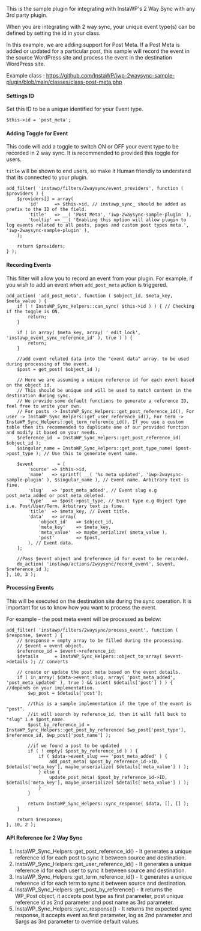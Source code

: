 This is the sample plugin for integrating with InstaWP's 2 Way Sync with any 3rd party plugin. 

When you are integrating with 2 way sync, your unique event type(s) can be defined by setting the id in your class. 

In this example, we are adding support for Post Meta. If a Post Meta is added or updated for a particular post, this sample will record the event in the source WordPress site and process the event in the destination WordPress site.

Example class : https://github.com/InstaWP/iwp-2waysync-sample-plugin/blob/main/classes/class-post-meta.php 

#### Settings ID

Set this ID to be a unique identified for your Event type. 

```
$this->id = 'post_meta';
```

#### Adding Toggle for Event

This code will add a toggle to switch ON or OFF your event type to be recorded in 2 way sync. It is recommended to provided this toggle for users. 

`title` will be shown to end users, so make it Human friendly to understand that its connected to your plugin. 

```
add_filter( 'instawp/filters/2waysync/event_providers', function ( $providers ) {
    $providers[] = array(
        'id'      => $this->id, // instawp_sync_ should be added as prefix to the ID of the field.
        'title'   => __( 'Post Meta', 'iwp-2waysync-sample-plugin' ),
        'tooltip' => __( 'Enabling this option will allow plugin to log events related to all posts, pages and custom post types meta.', 'iwp-2waysync-sample-plugin' ),
    );

    return $providers;
} );
```

#### Recording Events

This filter will allow you to record an event from your plugin. For example, if you wish to add an event when `add_post_meta` action is triggered. 

```
add_action( 'add_post_meta', function ( $object_id, $meta_key, $meta_value ) {
    if ( ! InstaWP_Sync_Helpers::can_sync( $this->id ) ) { // Checking if the toggle is ON.
        return;
    }

    if ( in_array( $meta_key, array( '_edit_lock', 'instawp_event_sync_reference_id' ), true ) ) {
        return;
    }

    //add event related data into the "event data" array. to be used during processing of the event.
    $post = get_post( $object_id );

    // Here we are assuming a unique reference id for each event based on the object id.
    // This should be unique and will be used to match content in the destination during sync.
    // We provide some default functions to generate a reference ID, feel free to write your own.
    // For posts -> InstaWP_Sync_Helpers::get_post_reference_id(), For user -> InstaWP_Sync_Helpers::get_user_reference_id(), For term -> InstaWP_Sync_Helpers::get_term_reference_id(). If you use a custom table then its recommended to duplicate one of our provided function and modify it based on your needs. 
    $reference_id  = InstaWP_Sync_Helpers::get_post_reference_id( $object_id ); 
    $singular_name = InstaWP_Sync_Helpers::get_post_type_name( $post->post_type ); // Use this to generate event name. 

    $event         = [
        'source' => $this->id,
        'name'   => sprintf( __( '%s meta updated', 'iwp-2waysync-sample-plugin' ), $singular_name ), // Event name. Arbitrary text is fine. 
        'slug'   => 'post_meta_added', // Event slug e.g post_meta_added or post_meta_deleted. 
        'type'   => $post->post_type, // Event type e.g Object type i.e. Post/User/Term. Arbitrary text is fine. 
        'title'  => $meta_key, // Event title.
        'data'   => array(
            'object_id'   => $object_id,
            'meta_key'    => $meta_key,
            'meta_value'  => maybe_serialize( $meta_value ),
            'post'        => $post,
        ), // Event data.
    ];

    //Pass $event object and $reference_id for event to be recorded. 
    do_action( 'instawp/actions/2waysync/record_event', $event, $reference_id );
}, 10, 3 );
```

#### Processing Events

This will be executed on the destination site during the sync operation. It is important for us to know how you want to process the event. 

For example - the post meta event will be processed as below:

```
add_filter( 'instawp/filters/2waysync/process_event', function ( $response, $event ) {
    // $response = empty array to be filled during the processing.
    // $event = event object.
    $reference_id = $event->reference_id;
    $details      = InstaWP_Sync_Helpers::object_to_array( $event->details ); // converts 

    // create or update the post meta based on the event details.
    if ( in_array( $data->event_slug, array( 'post_meta_added', 'post_meta_updated' ), true ) && isset( $details['post'] ) ) { //depends on your implementation. 
        $wp_post = $details['post'];

        //this is a sample implementation if the type of the event is "post".
        //it will search by reference_id, then it will fall back to "slug" i.e $post_name.
        $post_by_reference_id = InstaWP_Sync_Helpers::get_post_by_reference( $wp_post['post_type'], $reference_id, $wp_post['post_name'] );
        
        //if we found a post to be updated
        if ( ! empty( $post_by_reference_id ) ) {
            if ( $data->event_slug === 'post_meta_added' ) {
                add_post_meta( $post_by_reference_id->ID, $details['meta_key'], maybe_unserialize( $details['meta_value'] ) );
            } else {
                update_post_meta( $post_by_reference_id->ID, $details['meta_key'], maybe_unserialize( $details['meta_value'] ) );
            }
        }

        return InstaWP_Sync_Helpers::sync_response( $data, [], [] );
    }

    return $response;
}, 10, 2 );
```

#### API Reference for 2 Way Sync

1. InstaWP_Sync_Helpers::get_post_reference_id() - It generates a unique reference id for each post to sync it between source and destination.
2. InstaWP_Sync_Helpers::get_user_reference_id() - It generates a unique reference id for each user to sync it between source and destination.
3. InstaWP_Sync_Helpers::get_term_reference_id() - It generates a unique reference id for each term to sync it between source and destination.
4. InstaWP_Sync_Helpers::get_post_by_reference() - It returns the WP_Post object, it accepts post type as first parameter, post unique reference id as 2nd parameter and post name as 3rd parameter.
5. InstaWP_Sync_Helpers::sync_response() - It returns the expected sync response, it accepts event as first parameter, log as 2nd parameter and $args as 3rd parameter to override default values.
